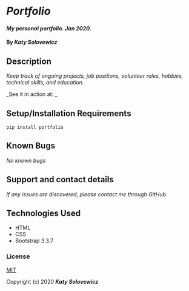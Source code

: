 # _Portfolio_

#### _My personal portfolio. Jan 2020._

#### By _**Katy Solovewicz**_

## Description

_Keep track of ongoing projects, job positions, volunteer roles, hobbies, technical skills, and education._

_See it in action at: _

## Setup/Installation Requirements

```pip install portfolio```

## Known Bugs

_No known bugs_

## Support and contact details

_If any issues are discovered, please contact me through GitHub._

## Technologies Used

* HTML
* CSS
* Bootstrap 3.3.7

### License

[MIT](https://choosealicense.com/licenses/mit/)

Copyright (c) 2020 **_Katy Solovewicz_**